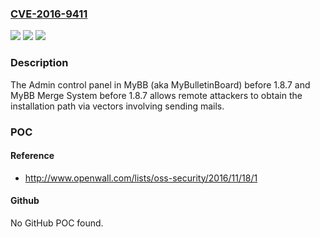 ### [CVE-2016-9411](https://cve.mitre.org/cgi-bin/cvename.cgi?name=CVE-2016-9411)
![](https://img.shields.io/static/v1?label=Product&message=n%2Fa&color=blue)
![](https://img.shields.io/static/v1?label=Version&message=n%2Fa&color=blue)
![](https://img.shields.io/static/v1?label=Vulnerability&message=n%2Fa&color=brighgreen)

### Description

The Admin control panel in MyBB (aka MyBulletinBoard) before 1.8.7 and MyBB Merge System before 1.8.7 allows remote attackers to obtain the installation path via vectors involving sending mails.

### POC

#### Reference
- http://www.openwall.com/lists/oss-security/2016/11/18/1

#### Github
No GitHub POC found.

